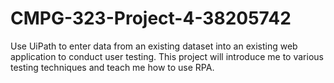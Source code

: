 # CMPG-323-Project-4-38205742
Use UiPath to enter data from an existing dataset into an existing web application to conduct user testing. This project will introduce me to various testing techniques and teach me how to use RPA.

